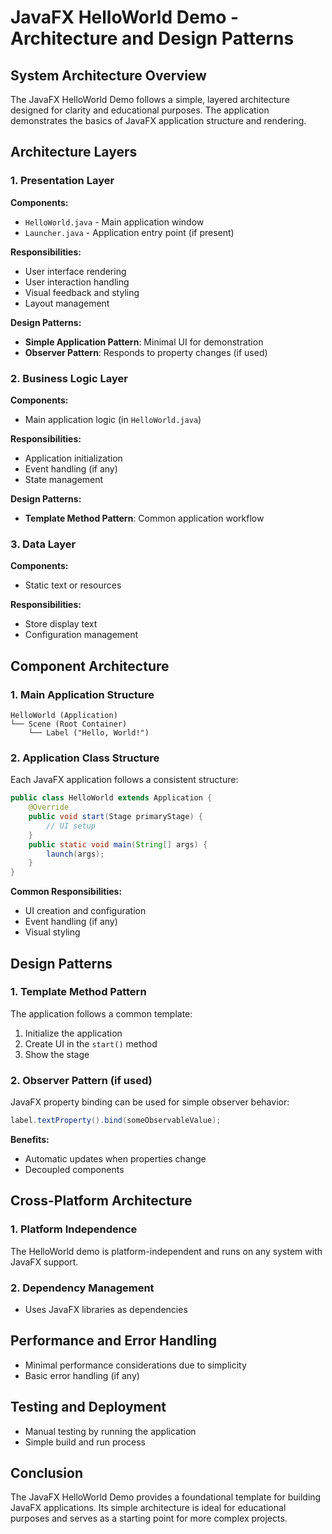 # JavaFX HelloWorld Demo - Architecture and Design Patterns

## System Architecture Overview

The JavaFX HelloWorld Demo follows a simple, layered architecture designed for clarity and educational purposes. The application demonstrates the basics of JavaFX application structure and rendering.

## Architecture Layers

### 1. Presentation Layer

**Components:**
- `HelloWorld.java` - Main application window
- `Launcher.java` - Application entry point (if present)

**Responsibilities:**
- User interface rendering
- User interaction handling
- Visual feedback and styling
- Layout management

**Design Patterns:**
- **Simple Application Pattern**: Minimal UI for demonstration
- **Observer Pattern**: Responds to property changes (if used)

### 2. Business Logic Layer

**Components:**
- Main application logic (in `HelloWorld.java`)

**Responsibilities:**
- Application initialization
- Event handling (if any)
- State management

**Design Patterns:**
- **Template Method Pattern**: Common application workflow

### 3. Data Layer

**Components:**
- Static text or resources

**Responsibilities:**
- Store display text
- Configuration management

## Component Architecture

### 1. Main Application Structure

```
HelloWorld (Application)
└── Scene (Root Container)
    └── Label ("Hello, World!")
```

### 2. Application Class Structure

Each JavaFX application follows a consistent structure:

```java
public class HelloWorld extends Application {
    @Override
    public void start(Stage primaryStage) {
        // UI setup
    }
    public static void main(String[] args) {
        launch(args);
    }
}
```

**Common Responsibilities:**
- UI creation and configuration
- Event handling (if any)
- Visual styling

## Design Patterns

### 1. Template Method Pattern

The application follows a common template:

1. Initialize the application
2. Create UI in the `start()` method
3. Show the stage

### 2. Observer Pattern (if used)

JavaFX property binding can be used for simple observer behavior:

```java
label.textProperty().bind(someObservableValue);
```

**Benefits:**
- Automatic updates when properties change
- Decoupled components

## Cross-Platform Architecture

### 1. Platform Independence

The HelloWorld demo is platform-independent and runs on any system with JavaFX support.

### 2. Dependency Management

- Uses JavaFX libraries as dependencies

## Performance and Error Handling

- Minimal performance considerations due to simplicity
- Basic error handling (if any)

## Testing and Deployment

- Manual testing by running the application
- Simple build and run process

## Conclusion

The JavaFX HelloWorld Demo provides a foundational template for building JavaFX applications. Its simple architecture is ideal for educational purposes and serves as a starting point for more complex projects. 
